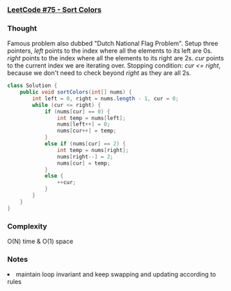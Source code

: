 ### [LeetCode #75 - Sort Colors](https://leetcode.com/problems/sort-colors/description/)

### Thought
Famous problem also dubbed "Dutch National Flag Problem". 
Setup three pointers, *left* points to the index where all the elements to its left are 0s. *right* points to the index where all the elements to its right are 2s. *cur* points to the current index we are iterating over.
Stopping condition: *cur <= right*, because we don't need to check beyond *right* as they are all 2s.
```java
class Solution {
    public void sortColors(int[] nums) {
        int left = 0, right = nums.length - 1, cur = 0;
        while (cur <= right) {
            if (nums[cur] == 0) {
                int temp = nums[left];
                nums[left++] = 0;
                nums[cur++] = temp;
            }
            else if (nums[cur] == 2) {
                int temp = nums[right];
                nums[right--] = 2;
                nums[cur] = temp;
            }
            else {
                ++cur;
            }
        }
    }
}
```
### Complexity 
O(N) time & O(1) space

### Notes
<li> maintain loop invariant and keep swapping and updating according to rules